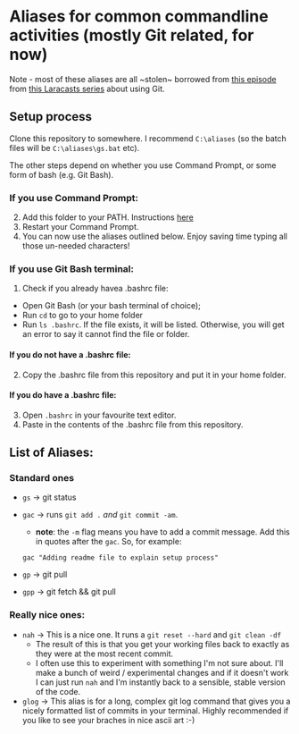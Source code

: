 # Aliases for common commandline activities (mostly Git related, for now)
Note - most of these aliases are all ~stolen~ borrowed from [this episode](https://laracasts.com/series/git-me-some-version-control/episodes/7) from [this Laracasts series](https://laracasts.com/series/git-me-some-version-control/) about using Git.


## Setup process
Clone this repository to somewhere. I recommend `C:\aliases` (so the batch files will be `C:\aliases\gs.bat` etc).

The other steps depend on whether you use Command Prompt, or some form of bash (e.g. Git Bash).

### If you use Command Prompt:

2. Add this folder to your PATH. Instructions [here](https://docs.alfresco.com/4.2/tasks/fot-addpath.html)
3. Restart your Command Prompt.
4. You can now use the aliases outlined below. Enjoy saving time typing all those un-needed characters!

### If you use Git Bash terminal:

1. Check if you already havea .bashrc file:
  - Open Git Bash (or your bash terminal of choice);
  - Run `cd` to go to your home folder
  - Run `ls .bashrc`. If the file exists, it will be listed. Otherwise, you will get an error to say it cannot find the file or folder.

#### If you do not have a .bashrc file:
2. Copy the .bashrc file from this repository and put it in your home folder.

#### If you do have a .bashrc file:
3. Open `.bashrc` in your favourite text editor.
4. Paste in the contents of the .bashrc file from this repository.


## List of Aliases:

### Standard ones

- `gs` -> git status
- `gac` -> runs `git add .` *and* `git commit -am`.
  - **note**: the `-m` flag means you have to add a commit message. Add this in quotes after the `gac`. So, for example:

  `gac "Adding readme file to explain setup process"`

- `gp` -> git pull
- `gpp` -> git fetch && git pull

### Really nice ones:
- `nah` -> This is a nice one. It runs a `git reset --hard` and `git clean -df`
  - The result of this is that you get your working files back to exactly as they were at the most recent commit.
  - I often use this to experiment with something I'm not sure about. I'll make a bunch of weird / experimental changes and if it doesn't work I can just run `nah` and I'm instantly back to a sensible, stable version of the code.
- `glog` -> This alias is for a long, complex git log command that gives you a nicely formatted list of commits in your terminal. Highly recommended if you like to see your braches in nice ascii art :-)